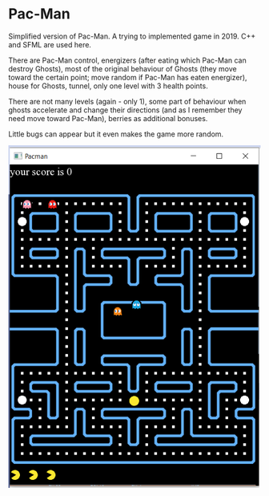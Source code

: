 # Pac-Man
Simplified version of Pac-Man. A trying to implemented game in 2019.
C++ and SFML are used here.

There are Pac-Man control, energizers (after eating which Pac-Man can destroy Ghosts),
most of the original behaviour of Ghosts (they move toward the certain point; move random if Pac-Man has eaten energizer),
house for Ghosts, tunnel, only one level with 3 health points.

There are not many levels (again - only 1), some part of behaviour when ghosts accelerate and change their directions (and as I remember they need move toward Pac-Man),
berries as additional bonuses.

Little bugs can appear but it even makes the game more random.

![screenshot](https://github.com/Ksenia-C/Pacman/blob/master/show1.png?raw=true)

